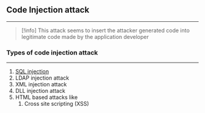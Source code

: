 ## Code Injection attack
---
>[!info]
>This attack seems to insert the attacker generated code into legitimate code made by the application developer 
>

### Types of code injection attack 
---
1. [SQL injection](SQL%20injection.md)
2. LDAP injection attack
3. XML injection attack
4. DLL injection attack 
5. HTML based attacks like 
	1. Cross site scripting (XSS)

